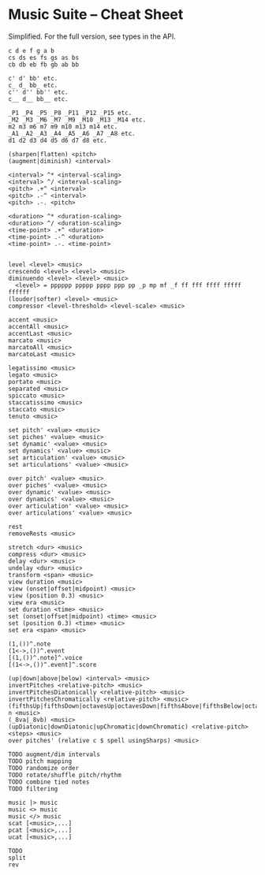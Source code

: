 
# Music Suite – Cheat Sheet

Simplified. For the full version, see types in the API.

    c d e f g a b
    cs ds es fs gs as bs
    cb db eb fb gb ab bb

    c' d' bb' etc.
    c_ d_ bb_ etc.
    c'' d'' bb'' etc.
    c__ d__ bb__ etc.
  
    _P1 _P4 _P5 _P8 _P11 _P12 _P15 etc.
    _M2 _M3 _M6 _M7 _M9 _M10 _M13 _M14 etc.
    m2 m3 m6 m7 m9 m10 m13 m14 etc.
    _A1 _A2 _A3 _A4 _A5 _A6 _A7 _A8 etc.
    d1 d2 d3 d4 d5 d6 d7 d8 etc.

    (sharpen|flatten) <pitch>
    (augment|diminish) <interval>
  
    <interval> ^* <interval-scaling>
    <interval> ^/ <interval-scaling>
    <pitch> .+^ <interval>
    <pitch> .-^ <interval>
    <pitch> .-. <pitch>

    <duration> ^* <duration-scaling>
    <duration> ^/ <duration-scaling>
    <time-point> .+^ <duration>
    <time-point> .-^ <duration>
    <time-point> .-. <time-point>


    level <level> <music>
    crescendo <level> <level> <music>
    diminuendo <level> <level> <music>
      <level> = pppppp ppppp pppp ppp pp _p mp mf _f ff fff ffff fffff ffffff
    (louder|softer) <level> <music>
    compressor <level-threshold> <level-scale> <music>

    accent <music>
    accentAll <music>
    accentLast <music>
    marcato <music>
    marcatoAll <music>
    marcatoLast <music>
  
    legatissimo <music>
    legato <music>
    portato <music>
    separated <music>
    spiccato <music>
    staccatissimo <music>
    staccato <music>
    tenuto <music>

    set pitch' <value> <music>
    set piches' <value> <music>
    set dynamic' <value> <music>
    set dynamics' <value> <music>
    set articulation' <value> <music>
    set articulations' <value> <music>

    over pitch' <value> <music>
    over piches' <value> <music>
    over dynamic' <value> <music>
    over dynamics' <value> <music>
    over articulation' <value> <music>
    over articulations' <value> <music>
  
    rest
    removeRests <music>
  
    stretch <dur> <music>
    compress <dur> <music>
    delay <dur> <music>
    undelay <dur> <music>
    transform <span> <music>
    view duration <music>
    view (onset|offset|midpoint) <music>
    view (position 0.3) <music>
    view era <music>
    set duration <time> <music>
    set (onset|offset|midpoint) <time> <music>
    set (position 0.3) <time> <music>
    set era <span> <music>
  
    (1,())^.note
    (1<->,())^.event
    [(1,())^.note]^.voice
    [(1<->,())^.event]^.score
  
    (up|down|above|below) <interval> <music>
    invertPitches <relative-pitch> <music>
    invertPitchesDiatonically <relative-pitch> <music>
    invertPitchesChromatically <relative-pitch> <music>
    (fifthsUp|fifthsDown|octavesUp|octavesDown|fifthsAbove|fifthsBelow|octavesAbove|octavesBelow) n <music>
    (_8va|_8vb) <music>
    (upDiatonic|downDiatonic|upChromatic|downChromatic) <relative-pitch> <steps> <music>
    over pitches' (relative c $ spell usingSharps) <music>

    TODO augment/dim intervals
    TODO pitch mapping
    TODO randomize order
    TODO rotate/shuffle pitch/rhythm
    TODO combine tied notes
    TODO filtering
  
    music |> music
    music <> music
    music </> music
    scat [<music>,...]
    pcat [<music>,...]
    ucat [<music>,...]

    TODO
    split
    rev
         
